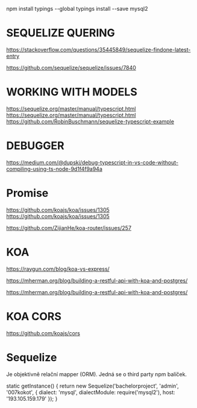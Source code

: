 npm install typings --global
typings install --save mysql2

# SEQUELIZE QUERING

https://stackoverflow.com/questions/35445849/sequelize-findone-latest-entry

https://github.com/sequelize/sequelize/issues/7840

# WORKING WITH MODELS

https://sequelize.org/master/manual/typescript.html
https://sequelize.org/master/manual/typescript.html
https://github.com/RobinBuschmann/sequelize-typescript-example

# DEBUGGER

https://medium.com/@dupski/debug-typescript-in-vs-code-without-compiling-using-ts-node-9d1f4f9a94a

# Promise

https://github.com/koajs/koa/issues/1305
https://github.com/koajs/koa/issues/1305

https://github.com/ZijianHe/koa-router/issues/257

# KOA

https://raygun.com/blog/koa-vs-express/

https://mherman.org/blog/building-a-restful-api-with-koa-and-postgres/

https://mherman.org/blog/building-a-restful-api-with-koa-and-postgres/

# KOA CORS

https://github.com/koajs/cors

# Sequelize

Je objektivně relační mapper (ORM). Jedná se o third party npm balíček.


static getInstance() {
		return new Sequelize('bachelorproject', 'admin', '007kokot', {
			dialect: 'mysql',
			dialectModule: require('mysql2'),
			host: '193.105.159.179'
		});
	}
